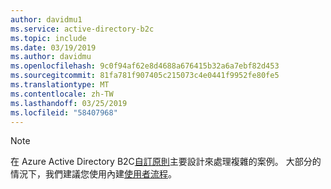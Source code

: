 ```yaml
---
author: davidmu1
ms.service: active-directory-b2c
ms.topic: include
ms.date: 03/19/2019
ms.author: davidmu
ms.openlocfilehash: 9c0f94af62e8d4688a676415b32a6a7ebf82d453
ms.sourcegitcommit: 81fa781f907405c215073c4e0441f9952fe80fe5
ms.translationtype: MT
ms.contentlocale: zh-TW
ms.lasthandoff: 03/25/2019
ms.locfileid: "58407968"
---
```

> [!NOTE]
> 在 Azure Active Directory B2C[自訂原則](../articles/active-directory-b2c/active-directory-b2c-get-started-custom.md)主要設計來處理複雜的案例。 大部分的情況下，我們建議您使用內建[使用者流程](../articles/active-directory-b2c/active-directory-b2c-reference-policies.md)。